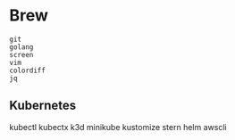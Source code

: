 # Brew

```
git
golang
screen
vim
colordiff
jq
```

## Kubernetes
kubectl
kubectx
k3d
minikube
kustomize
stern
helm
awscli
```

